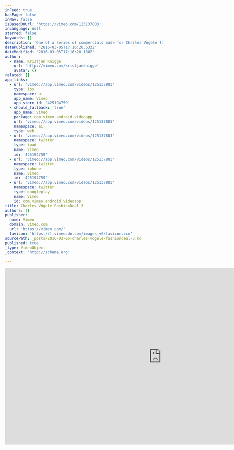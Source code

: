 ```yaml
---
inFeed: true
hasPage: false
inNav: false
isBasedOnUrl: 'https://vimeo.com/125137803'
inLanguage: null
starred: false
keywords: []
description: 'One of a series of commercials made for Charles Vögele fashion. Fun, humanness, joy and comfort where the ket ingredients of the brief. Agency: Crossmarks ProdCo: Macgyver Client: Charles Voegele'
datePublished: '2016-03-05T17:16:20.633Z'
dateModified: '2016-03-05T17:16:20.100Z'
author:
  - name: Kristjan Knigge
    url: 'http://vimeo.com/kristjanknigge'
    avatar: {}
related: []
app_links:
  - url: 'vimeo://app.vimeo.com/videos/125137803'
    type: ios
    namespace: ai
    app_name: Vimeo
    app_store_id: '425194759'
  - should_fallback: 'true'
    app_name: Vimeo
    package: com.vimeo.android.videoapp
    url: 'vimeo://app.vimeo.com/videos/125137803'
    namespace: ai
    type: web
  - url: 'vimeo://app.vimeo.com/videos/125137803'
    namespace: twitter
    type: ipad
    name: Vimeo
    id: '425194759'
  - url: 'vimeo://app.vimeo.com/videos/125137803'
    namespace: twitter
    type: iphone
    name: Vimeo
    id: '425194759'
  - url: 'vimeo://app.vimeo.com/videos/125137803'
    namespace: twitter
    type: googleplay
    name: Vimeo
    id: com.vimeo.android.videoapp
title: Charles Vögele FashionDeal 3
authors: []
publisher:
  name: Vimeo
  domain: vimeo.com
  url: 'https://vimeo.com/'
  favicon: 'https://f.vimeocdn.com/images_v6/favicon.ico'
sourcePath: _posts/2016-03-05-charles-vogele-fashiondeal-3.md
published: true
_type: VideoObject
_context: 'http://schema.org'

---
```

<iframe src="https://cdn.embedly.com/widgets/media.html?src=https%3A%2F%2Fplayer.vimeo.com%2Fvideo%2F125137803&amp;url=https%3A%2F%2Fvimeo.com%2F125137803&amp;image=http%3A%2F%2Fi.vimeocdn.com%2Fvideo%2F515126156_1280.jpg&amp;key=b7d04c9b404c499eba89ee7072e1c4f7&amp;type=text%2Fhtml&amp;schema=vimeo" width="1000" height="563" scrolling="no" frameborder="0" allowfullscreen="allowfullscreen" style=""></iframe>